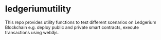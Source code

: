 # ledgeriumutility
This repo provides utility functions to test different scenarios on Ledgerium Blockchain e.g. deploy public and private smart contracts, execute transactions using web3js.
